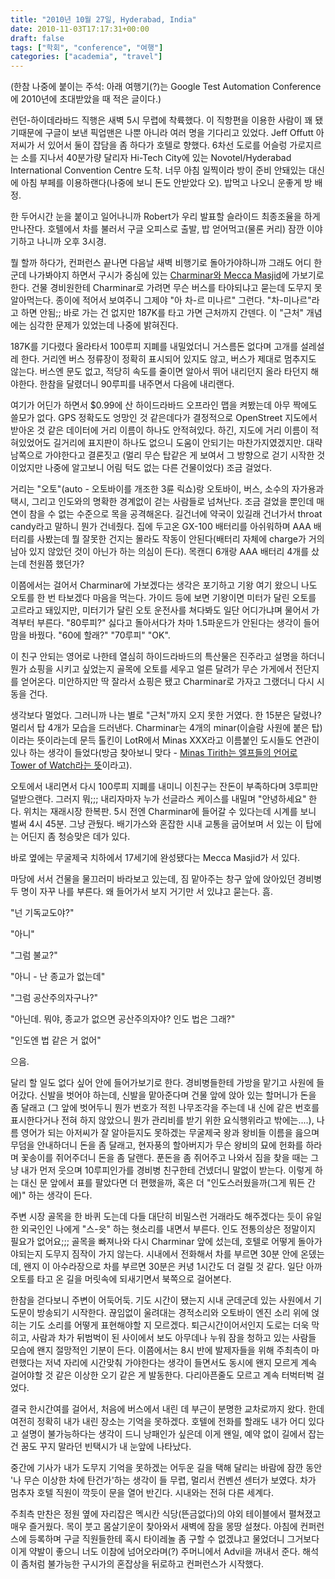 ```yaml
---
title: "2010년 10월 27일, Hyderabad, India"
date: 2010-11-03T17:17:31+00:00
draft: false
tags: ["학회", "conference", "여행"]
categories: ["academia", "travel"]
---
```


(한참 나중에 붙이는 주석: 아래 여행기(?)는 Google Test Automation Conference에 2010년에 초대받았을 때 적은 글이다.)

런던-하이데라바드 직행은 새벽 5시 무렵에 착륙했다. 이 직항편을 이용한 사람이 꽤 됐기때문에 구글이 보낸 픽업맨은 나뿐 아니라 여러 명을 기다리고 있었다. Jeff Offutt 아저씨가 서 있어서 둘이 잡담을 좀 하다가 호텔로 향했다. 6차선 도로를 어슬렁 가로지르는 소를 지나서 40분가량 달리자 Hi-Tech City에 있는 Novotel/Hyderabad International Convention Centre 도착. 너무 아침 일찍이라 방이 준비 안돼있는 대신에 아침 부페를 이용하랜다(나중에 보니 돈도 안받았다 오). 밥먹고 나오니 운좋게 방 배정.

한 두어시간 눈을 붙이고 일어나니까 Robert가 우리 발표할 슬라이드 최종조율을 하게 만나잔다. 호텔에서 차를 불러서 구글 오피스로 출발, 밥 얻어먹고(물론 커리) 잠깐 이야기하고 나니까 오후 3시경.

뭘 할까 하다가, 컨퍼런스 끝나면 다음날 새벽 비행기로 돌아가야하니까 그래도 어디 한 군데 나가봐야지 하면서 구시가 중심에 있는 [Charminar와 Mecca Masjid](http://wikitravel.org/en/Hyderabad#See)에 가보기로 한다. 건물 경비원한테 Charminar로 가려면 무슨 버스를 타야되냐고 묻는데 도무지 못알아먹는다. 종이에 적어서 보여주니 그제야 "아 차-르 미나르" 그런다. "차-미나르"라고 하면 안됨;; 바로 가는 건 없지만 187K를 타고 가면 근처까지 간덴다. 이 "근처" 개념에는 심각한 문제가 있었는데 나중에 밝혀진다.

187K를 기다렸다 올라타서 100루피 지폐를 내밀었더니 거스름돈 없다며 고개를 설레설레 한다. 거리엔 버스 정류장이 정확히 표시되어 있지도 않고, 버스가 제대로 멈추지도 않는다. 버스엔 문도 없고, 적당히 속도를 줄이면 알아서 뛰어 내리던지 올라 타던지 해야한다. 한참을 달렸더니 90루피를 내주면서 다음에 내리랜다.

여기가 어딘가 하면서 $0.99에 산 하이드라바드 오프라인 맵을 켜봤는데 아무 짝에도 쓸모가 없다. GPS 정확도도 엉망인 것 같은데다가 결정적으로 OpenStreet 지도에서 받아온 것 같은 데이터에 거리 이름이 하나도 안적혀있다. 하긴, 지도에 거리 이름이 적혀있었어도 길거리에 표지판이 하나도 없으니 도움이 안되기는 마찬가지였겠지만. 대략 남쪽으로 가야한다고 결론짓고 (멀리 무슨 탑같은 게 보여서 그 방향으로 걷기 시작한 것이었지만 나중에 알고보니 어림 턱도 없는 다른 건물이었다) 조금 걸었다.

거리는 "오토"(auto - 오토바이를 개조한 3륜 릭쇼)랑 오토바이, 버스, 소수의 자가용과 택시, 그리고 인도와의 명확한 경계없이 걷는 사람들로 넘쳐난다. 조금 걸었을 뿐인데 매연이 참을 수 없는 수준으로 목을 공격해온다. 길건너에 약국이 있길래 건너가서 throat candy라고 말하니 뭔가 건네줬다. 집에 두고온 GX-100 배터리를 아쉬워하며 AAA 배터리를 사봤는데 뭘 잘못한 건지는 몰라도 작동이 안된다(배터리 자체에 charge가 거의 남아 있지 않았던 것이 아닌가 하는 의심이 든다). 목캔디 6개랑 AAA 배터리 4개를 샀는데 천원쯤 했던가?

이쯤에서는 걸어서 Charminar에 가보겠다는 생각은 포기하고 기왕 여기 왔으니 나도 오토를 한 번 타보겠다 마음을 먹는다. 가이드 등에 보면 기왕이면 미터가 달린 오토를 고르라고 돼있지만, 미터기가 달린 오토 운전사를 쳐다봐도 일단 어디가냐며 물어서 가격부터 부른다. "80루피?" 싫다고 돌아서다가 차마 1.5파운드가 안된다는 생각이 들어 맘을 바꿨다. "60에 할래?" "70루피" "OK".

이 친구 안되는 영어로 나한테 열심히 하이드라바드의 특산물은 진주라고 설명을 하더니 뭔가 쇼핑을 시키고 싶었는지 골목에 오토를 세우고 얼른 달려가 무슨 가게에서 전단지를 얻어온다. 미안하지만 딱 잘라서 쇼핑은 됐고 Charminar로 가자고 그랬더니 다시 시동을 건다.

생각보다 멀었다. 그러니까 나는 별로 "근처"까지 오지 못한 거였다. 한 15분은 달렸나? 멀리서 탑 4개가 모습을 드러낸다. Charminar는 4개의 minar(이슬람 사원에 붙은 탑)이라는 뜻이라는데 문득 톨킨이 LotR에서 Minas XXX라고 이름붙인 도시들도 연관이 있나 하는 생각이 들었다(방금 찾아보니 맞다 - [Minas Tirith는 엘프들의 언어로 Tower of Watch라는 뜻](http://en.wikipedia.org/wiki/Minas_tirith)이라고).

오토에서 내리면서 다시 100루피 지폐를 내미니 이친구는 잔돈이 부족하다며 3루피만 덜받으랜다. 그러지 뭐;;; 내리자마자 누가 선글라스 케이스를 내밀며 "안녕하세요" 한다. 위치는 재래시장 한복판. 5시 전엔 Charminar에 들어갈 수 있다는데 시계를 보니 벌써 4시 45분. 그냥 관뒀다. 배기가스와 혼잡한 시내 교통을 굽어보며 서 있는 이 탑에는 어딘지 좀 청승맞은 데가 있다.

바로 옆에는 무굴제국 치하에서 17세기에 완성됐다는 Mecca Masjid가 서 있다.

마당에 서서 건물을 물끄러미 바라보고 있는데, 짐 맡아주는 창구 앞에 앉아있던 경비병 두 명이 자꾸 나를 부른다. 왜 들어가서 보지 거기만 서 있냐고 묻는다. 흠.

"넌 기독교도야?"

"아니"

"그럼 불교?"

"아니 - 난 종교가 없는데"

"그럼 공산주의자구나?"

"아닌데. 뭐야, 종교가 없으면 공산주의자야? 인도 법은 그래?"

"인도엔 법 같은 거 없어"

으음.

달리 할 일도 없다 싶어 안에 들어가보기로 한다. 경비병들한테 가방을 맡기고 사원에 들어갔다. 신발을 벗어야 하는데, 신발을 맡아준다며 건물 앞에 앉아 있는 할머니가 돈을 좀 달래고 (그 앞에 벗어두니 뭔가 번호가 적힌 나무조각을 주는데 내 신에 같은 번호를 표시한다거나 전혀 하지 않았으니 뭔가 관리비를 받기 위한 요식행위라고 밖에는....), 나름 영어가 되는 아저씨가 잘 알아듣지도 못하겠는 무굴제국 왕과 왕비들 이름을 읊으며 무덤을 안내하더니 돈을 좀 달래고, 현자풍의 할아버지가 무슨 왕비의 묘에 헌화를 하라며 꽃송이를 쥐어주더니 돈을 좀 달랜다. 푼돈을 좀 쥐어주고 나와서 짐을 찾을 때는 그냥 내가 먼저 웃으며 10루피인가를 경비병 친구한테 건넸더니 말없이 받는다. 이렇게 하는 대신 문 앞에서 표를 팔았다면 더 편했을까, 혹은 더 "인도스러웠을까(그게 뭐든 간에)" 하는 생각이 든다.

주변 시장 골목을 한 바퀴 도는데 다들 대단히 비밀스런 거래라도 해주겠다는 듯이 유일한 외국인인 나에게 "스-읏" 하는 혓소리를 내면서 부른다. 인도 전통의상은 정말이지 필요가 없어요;;; 골목을 빠져나와 다시 Charminar 앞에 섰는데, 호텔로 어떻게 돌아가야되는지 도무지 짐작이 가지 않는다. 시내에서 전화해서 차를 부르면 30분 안에 온뎄는데, 왠지 이 아수라장으로 차를 부르면 30분은 커녕 1시간도 더 걸릴 것 같다. 일단 아까 오토를 타고 온 길을 머릿속에 되새기면서 북쪽으로 걸어본다.

한참을 걷다보니 주변이 어둑어둑. 기도 시간이 됐는지 시내 군데군데 있는 사원에서 기도문이 방송되기 시작한다. 끊임없이 울려대는 경적소리와 오토바이 엔진 소리 위에 얹히는 기도 소리를 어떻게 표현해야할 지 모르겠다. 퇴근시간이어서인지 도로는 더욱 막히고, 사람과 차가 뒤범벅이 된 사이에서 보도 아무데나 누워 잠을 청하고 있는 사람들 모습에 왠지 절망적인 기분이 든다. 이쯤에서는 8시 반에 발제자들을 위해 주최측이 마련했다는 저녁 자리에 시간맞춰 가야한다는 생각이 들면서도 동시에 왠지 모르게 계속 걸어야할 것 같은 이상한 오기 같은 게 발동한다. 다리아픈줄도 모르고 계속 터벅터벅 걸었다.

결국 한시간여를 걸어서, 처음에 버스에서 내린 데 부근이 분명한 교차로까지 왔다. 한데 여전히 정확히 내가 내린 장소는 기억을 못하겠다. 호텔에 전화를 할래도 내가 어디 있다고 설명이 불가능하다는 생각이 드니 낭패인가 싶은데 이게 왠일, 예약 없이 길에서 잡는 건 꿈도 꾸지 말라던 빈택시가 내 눈앞에 나타났다.

중간에 기사가 내가 도무지 기억을 못하겠는 어두운 길을 택해 달리는 바람에 잠깐 동안 '나 무슨 이상한 차에 탄건가'하는 생각이 들 무렵, 멀리서 컨벤션 센터가 보였다. 차가 멈추자 호텔 직원이 깍듯이 문을 열어 반긴다. 시내와는 전혀 다른 세계다.

주최측 만찬은 정원 옆에 자리잡은 멕시칸 식당(뜬금없다)의 야외 테이블에서 펼쳐졌고 매우 즐거웠다. 목이 붓고 몸살기운이 찾아와서 새벽에 잠을 몽땅 설쳤다. 아침에 컨퍼런스에 등록하며 구글 직원들한테 혹시 타이레놀 좀 구할 수 없겠냐고 물었더니 그거보다 이게 약발이 좋으니 너도 이참에 넘어오라며(?) 주머니에서 Advil을 꺼내서 준다. 해석이 좀처럼 불가능한 구시가의 혼잡상을 뒤로하고 컨퍼런스가 시작했다.